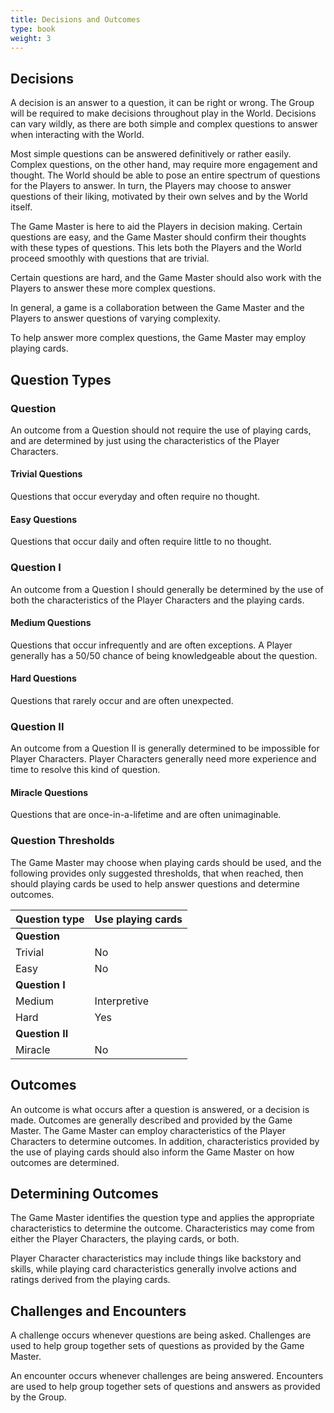 ```yaml
---
title: Decisions and Outcomes
type: book
weight: 3
---
```


## Decisions

A decision is an answer to a question, it can be right or wrong. The Group will be required to make decisions throughout play in the World. Decisions can vary wildly, as there are both simple and complex questions to answer when interacting with the World.

Most simple questions can be answered definitively or rather easily. Complex questions, on the other hand, may require more engagement and thought. The World should be able to pose an entire spectrum of questions for the Players to answer. In turn, the Players may choose to answer questions of their liking, motivated by their own selves and by the World itself.

The Game Master is here to aid the Players in decision making. Certain questions are easy, and the Game Master should confirm their thoughts with these types of questions. This lets both the Players and the World proceed smoothly with questions that are trivial.

Certain questions are hard, and the Game Master should also work with the Players to answer these more complex questions.

In general, a game is a collaboration between the Game Master and the Players to answer questions of varying complexity.

To help answer more complex questions, the Game Master may employ playing cards.

## Question Types

### Question

An outcome from a Question should not require the use of playing cards, and are determined by just using the characteristics of the Player Characters.

#### Trivial Questions

Questions that occur everyday and often require no thought.

#### Easy Questions

Questions that occur daily and often require little to no thought.

### Question I

An outcome from a Question I should generally be determined by the use of both the characteristics of the Player Characters and the playing cards.

#### Medium Questions

Questions that occur infrequently and are often exceptions. A Player generally has a 50/50 chance of being knowledgeable about the question.

#### Hard Questions

Questions that rarely occur and are often unexpected.

### Question II

An outcome from a Question II is generally determined to be impossible for Player Characters. Player Characters generally need more experience and time to resolve this kind of question.

#### Miracle Questions

Questions that are once-in-a-lifetime and are often unimaginable.

### Question Thresholds

The Game Master may choose when playing cards should be used, and the following provides only suggested thresholds, that when reached, then should playing cards be used to help answer questions and determine outcomes.

| Question type   | Use playing cards |
| --------------- | ----------------- |
| **Question**    |                   |
| Trivial         | No                |
| Easy            | No                |
| **Question I**  |                   |
| Medium          | Interpretive      |
| Hard            | Yes               |
| **Question II** |                   |
| Miracle         | No                |

## Outcomes

An outcome is what occurs after a question is answered, or a decision is made. Outcomes are generally described and provided by the Game Master. The Game Master can employ characteristics of the Player Characters to determine outcomes. In addition, characteristics provided by the use of playing cards should also inform the Game Master on how outcomes are determined.

## Determining Outcomes

The Game Master identifies the question type and applies the appropriate characteristics to determine the outcome. Characteristics may come from either the Player Characters, the playing cards, or both.

Player Character characteristics may include things like backstory and skills, while playing card characteristics generally involve actions and ratings derived from the playing cards.

## Challenges and Encounters

A challenge occurs whenever questions are being asked. Challenges are used to help group together sets of questions as provided by the Game Master.

An encounter occurs whenever challenges are being answered. Encounters are used to help group together sets of questions and answers as provided by the Group.
